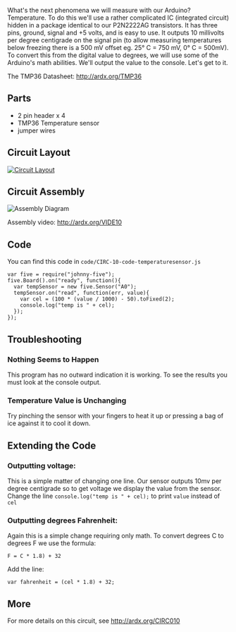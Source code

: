 
What's the next phenomena we will measure with our
Arduino? Temperature. To do this we'll use a rather
complicated IC (integrated circuit) hidden in a package
identical to our P2N2222AG transistors. It has three pins,
ground, signal and +5 volts, and is easy to use. It outputs 10
millivolts per degree centigrade on the signal pin (to allow measuring temperatures below freezing there is a 500 mV offset eg. 25° C = 750 mV, 0° C = 500mV). To convert this from the digital value to degrees, we will use some of the Arduino's math abilities.  We'll output the value to the console. Let's get to it.

The TMP36 Datasheet: http://ardx.org/TMP36

<a id="parts"></a>
## Parts

* 2 pin header x 4
* TMP36 Temperature sensor
* jumper wires

<a id="circuit"></a>
## Circuit Layout
[<img style="max-width:400px" src="/images/circ/CIRC10-sheet-small.png" alt="Circuit Layout"/>](/images/circ/CIRC10-sheet.png)

<a id="assembly"></a>
## Circuit Assembly
![Assembly Diagram](/images/assembly/CIRC-10-3dexploded.png "Assembly Diagram")

Assembly video: http://ardx.org/VIDE10

<a id="code"></a>
## Code

You can find this code in `code/CIRC-10-code-temperaturesensor.js`

	var five = require("johnny-five");
	five.Board().on("ready", function(){
	  var tempSensor = new five.Sensor("A0");
	  tempSensor.on("read", function(err, value){
	    var cel = (100 * (value / 1000) - 50).toFixed(2);
	    console.log("temp is " + cel);
	  });
	});

<a id="troubleshooting"></a>
## Troubleshooting




### Nothing Seems to Happen
This program has no outward indication it is working. To see the results you must look at the console output.

### Temperature Value is Unchanging
Try pinching the sensor with your fingers to heat it up or pressing a bag of ice against it to cool it down.


<a id="extending"></a>
## Extending the Code
### Outputting voltage:
This is a simple matter of changing one line. Our sensor outputs 10mv per degree centigrade so to get voltage we display the value from the sensor. Change the line `console.log("temp is " + cel);` to print `value` instead of `cel`

### Outputting degrees Fahrenheit:
Again this is a simple change requiring only math. To
convert degrees C to degrees F we use the formula:  

    F = C * 1.8) + 32

Add the line:

	var fahrenheit = (cel * 1.8) + 32;

<a id="more"></a>
## More
For more details on this circuit, see http://ardx.org/CIRC010